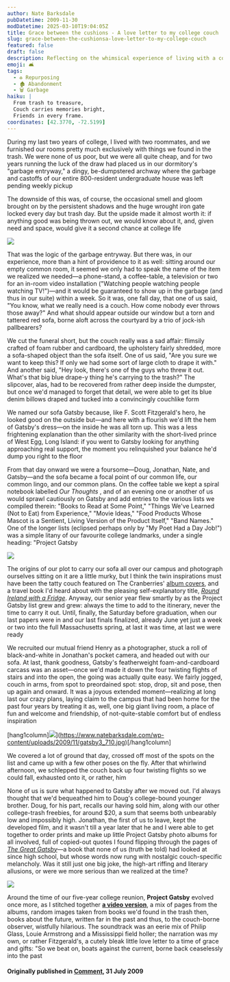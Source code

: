 ```yaml
---
author: Nate Barksdale
pubDatetime: 2009-11-30
modDatetime: 2025-03-10T19:04:05Z
title: Grace between the cushions - A love letter to my college couch
slug: grace-between-the-cushionsa-love-letter-to-my-college-couch
featured: false
draft: false
description: Reflecting on the whimsical experience of living with a couch, found in the trash, that became a focal point for creativity and nostalgia during college years.
emoji: 🛋️
tags:
  - ♻️ Repurposing
  - 🏚️ Abandonment
  - 🗑️ Garbage
haiku: |
  From trash to treasure,  
  Couch carries memories bright,  
  Friends in every frame.
coordinates: [42.3770, -72.5199]
---
```


During my last two years of college, I lived with two roommates, and we furnished our rooms pretty much exclusively with things we found in the trash. We were none of us poor, but we were all quite cheap, and for two years running the luck of the draw had placed us in our dormitory's "garbage entryway," a dingy, be-dumpstered archway where the garbage and castoffs of our entire 800-resident undergraduate house was left pending weekly pickup

The downside of this was, of course, the occasional smell and gloom brought on by the persistent shadows and the huge wrought iron gate locked every day but trash day. But the upside made it almost worth it: if anything good was being thrown out, we would know about it, and, given need and space, would give it a second chance at college life

[![](https://www.natebarksdale.com/wp-content/uploads/2009/11/gatsby1_350.jpg)](https://www.natebarksdale.com/wp-content/uploads/2009/11/gatsby1_350.jpg)

That was the logic of the garbage entryway. But there was, in our experience, more than a hint of providence to it as well: sitting around our empty common room, it seemed we only had to speak the name of the item we realized we needed—a phone-stand, a coffee-table, a television or two for an in-room video installation ("Watching people watching people watching TV!")—and it would be guaranteed to show up in the garbage (and thus in our suite) within a week. So it was, one fall day, that one of us said, "You know, what we really need is a couch. How come nobody ever throws those away?" And what should appear outside our window but a torn and tattered red sofa, borne aloft across the courtyard by a trio of jock-ish pallbearers?

We cut the funeral short, but the couch really was a sad affair: flimsily crafted of foam rubber and cardboard, the upholstery fairly shredded, more a sofa-shaped object than the sofa itself. One of us said, "Are you sure we want to keep this? If only we had some sort of large cloth to drape it with." And another said, "Hey look, there's one of the guys who threw it out. What's that big blue drape-y thing he's carrying to the trash?" The slipcover, alas, had to be recovered from rather deep inside the dumpster, but once we'd managed to forget that detail, we were able to get its blue denim billows draped and tucked into a convincingly couchlike form

We named our sofa Gatsby because, like F. Scott Fitzgerald's hero, he looked good on the outside but—and here with a flourish we'd lift the hem of Gatsby's dress—on the inside he was all torn up. This was a less frightening explanation than the other similarity with the short-lived prince of West Egg, Long Island: if you went to Gatsby looking for anything approaching real support, the moment you relinquished your balance he'd dump you right to the floor

From that day onward we were a foursome—Doug, Jonathan, Nate, and Gatsby—and the sofa became a focal point of our common life, our common lingo, and our common plans. On the coffee table we kept a spiral notebook labelled _Our Thoughts_ , and of an evening one or another of us would sprawl cautiously on Gatsby and add entries to the various lists we compiled therein: "Books to Read at Some Point," "Things We've Learned (Not to Eat) from Experience," "Movie Ideas," "Food Products Whose Mascot is a Sentient, Living Version of the Product Itself," "Band Names." One of the longer lists (eclipsed perhaps only by "My Poet Had a Day Job!") was a simple litany of our favourite college landmarks, under a single heading: "Project Gatsby

[![](https://www.natebarksdale.com/wp-content/uploads/2009/11/gatsby2_530.jpg)](https://www.natebarksdale.com/wp-content/uploads/2009/11/gatsby2_530.jpg)

The origins of our plot to carry our sofa all over our campus and photograph ourselves sitting on it are a little murky, but I think the twin inspirations must have been the tatty couch featured on The Cranberries' [album covers](<http://web.archive.org/web/20131206234623/http://en.wikipedia.org/wiki/File:Everybody_else_is_doing_it_so_why_can%27t_we_(album_cover).jpg>), and a travel book I'd heard about with the pleasing self-explanatory title, [_Round Ireland with a Fridge_](http://web.archive.org/web/20240208052235/https://www.amazon.com/Round-Ireland-Fridge-Tony-Hawks/dp/0312274920). Anyway, our senior year flew smartly by as the Project Gatsby list grew and grew: always the time to add to the itinerary, never the time to carry it out. Until, finally, the Saturday before graduation, when our last papers were in and our last finals finalized, already June yet just a week or two into the full Massachusetts spring, at last it was time, at last we were ready

We recruited our mutual friend Henry as a photographer, stuck a roll of black-and-white in Jonathan's pocket camera, and headed out with our sofa. At last, thank goodness, Gatsby's featherweight foam-and-cardboard carcass was an asset—once we'd made it down the four twisting flights of stairs and into the open, the going was actually quite easy. We fairly jogged, couch in arms, from spot to preordained spot: stop, drop, sit and pose, then up again and onward. It was a joyous extended moment—realizing at long last our crazy plans, laying claim to the campus that had been home for the past four years by treating it as, well, one big giant living room, a place of fun and welcome and friendship, of not-quite-stable comfort but of endless inspiration

[hang1column]![](https://www.natebarksdale.com/wp-content/uploads/2009/11/gatsby3_710.jpg)](https://www.natebarksdale.com/wp-content/uploads/2009/11/gatsby3_710.jpg)[/hang1column]

We covered a lot of ground that day, crossed off most of the spots on the list and came up with a few other poses on the fly. After that whirlwind afternoon, we schlepped the couch back up four twisting flights so we could fall, exhausted onto it, or rather, him

None of us is sure what happened to Gatsby after we moved out. I'd always thought that we'd bequeathed him to Doug's college-bound younger brother. Doug, for his part, recalls our having sold him, along with our other college-trash freebies, for around $20, a sum that seems both unbearably low and impossibly high. Jonathan, the first of us to leave, kept the developed film, and it wasn't till a year later that he and I were able to get together to order prints and make up little Project Gatsby photo albums for all involved, full of copied-out quotes I found flipping through the pages of [_The Great Gatsby_](http://books.google.com/books?id=ZMQv026FgT8C&dq=The+Great+Catsby&source=gbs_navlinks_s)—a book that none of us (truth be told) had looked at since high school, but whose words now rung with nostalgic couch-specific melancholy. Was it still just one big joke, the high-art riffing and literary allusions, or were we more serious than we realized at the time?

[![](https://www.google.com/search?q=%22%21%5B%22%20natebarksdale.com)](https://www.natebarksdale.com/wp-content/uploads/2009/11/gatsby4_530.jpg)

Around the time of our five-year college reunion, **Project Gatsby** evolved once more, as I stitched together [**a video version**](http://www.youtube.com/v/3xltKAecnL4), a mix of pages from the albums, random images taken from books we'd found in the trash then, books about the future, written far in the past and thus, to the couch-borne observer, wistfully hilarious. The soundtrack was an eerie mix of Philip Glass, Louie Armstrong and a Mississippi field holler; the narration was my own, or rather Fitzgerald's, a cutely bleak little love letter to a time of grace and gifts: "So we beat on, boats against the current, borne back ceaselessly into the past

#### Originally published in [Comment](), 31 July 2009
